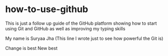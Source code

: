 # how-to-use-github
This is just a follow up guide of the GitHub platform showing how to start using Git and GitHub as well as improving my typing skills

My name is Suryaa Jha
(This line I wrote just to see how powerful the Git is)

Change is best
New best
